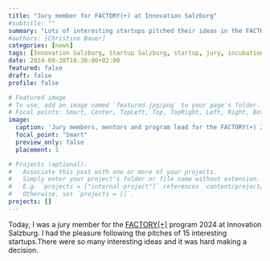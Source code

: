 ```yaml
---
title: "Jury member for FACTORY(+) at Innovation Salzburg"
#subtitle: ""
summary: "Lots of interesting startups pitched their ideas in the FACTORY(+) program at Innovation Salzburg."
#authors: [Christine Bauer]
categories: [news]
tags: [Innovation Salzburg, Startup Salzburg, startup, jury, incubation, innovation]
date: 2024-09-30T18:30:00+02:00
featured: false
draft: false
profile: false

# Featured image
# To use, add an image named `featured.jpg/png` to your page's folder.
# Focal points: Smart, Center, TopLeft, Top, TopRight, Left, Right, BottomLeft, Bottom, BottomRight.
image:
  caption: 'Jury members, mentors and program lead for the FACTORY(+) 2024 program at Innovation Salzburg. Image credit: **Benedikt Schemmer/Innovation Salzburg**, 2024.'
  focal_point: "Smart"
  preview_only: false
  placement: 1

# Projects (optional).
#   Associate this post with one or more of your projects.
#   Simply enter your project's folder or file name without extension.
#   E.g. `projects = ["internal-project"]` references `content/project/deep-learning/index.md`.
#   Otherwise, set `projects = []`.
projects: []
---
```


Today, I was a jury member for the [FACTORY(+)](https://www.startup-salzburg.at/leistungen/factory/) program 2024 at Innovation Salzburg. 
I had the pleasure following the pitches of 15 interesting startups.There were so many interesting ideas and it was hard making a decision.